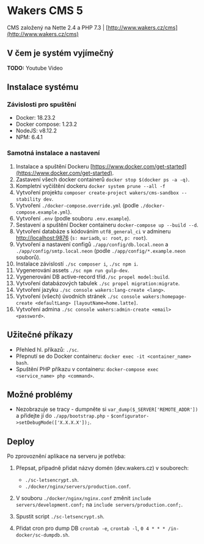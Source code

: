 # Wakers CMS 5

CMS založený na Nette 2.4 a PHP 7.3 | [http://www.wakers.cz/cms](http://www.wakers.cz/cms)

## V čem je systém vyjímečný

**TODO:** Youtube Video

## Instalace systému

### Závislosti pro spuštění
- Docker: 18.23.2
- Docker compose: 1.23.2
- NodeJS: v8.12.2
- NPM: 6.4.1

### Samotná instalace a nastavení
1. Instalace a spuštění Dockeru [https://www.docker.com/get-started](https://www.docker.com/get-started).
1. Zastavení všech docker containerů `docker stop $(docker ps -a -q)`.
1. Kompletní vyčištění dockeru `docker system prune --all -f`
1. Vytvoření projektu `composer create-project wakers/cms-sandbox --stability dev`.
1. Vytvoření `./docker-compose.override.yml` (podle `./docker-compose.example.yml`).
1. Vytvoření `.env` (podle souboru `.env.example`).
1. Sestavení a spuštění Docker containeru `docker-compose up --build --d`.
1. Vytvoření databáze s kódováním `utf8_general_ci` v admineru [http://localhost:9876](http://localhost:9876) (`s: mariadb`, `u: root`, `p: root`).
1. Vytvoření a nastavení configů `./app/config/db.local.neon` a `./app/config/smtp.local.neon` (podle `./app/config/*.example.neon` souborů).
1. Instalace závislostí `./sc composer i`, `./sc npm i`.
1. Vygenerování assets `./sc npm run gulp-dev`.
1. Vygenerování DB active-record tříd`./sc propel model:build`.
1. Vytvoření databázových tabulek `./sc propel migration:migrate`.
1. Vytvoření jazyku `./sc console wakers:lang-create <lang>`.
1. Vytvoření (všech) úvodních stránek `./sc console wakers:homepage-create <defaultLang> [layoutName=home.latte]`.
1. Vytvoření admina `./sc console wakers:admin-create <email> <password>`.

## Užitečné příkazy
- Přehled hl. příkazů: `./sc`.
- Přepnutí se do Docker containeru: `docker exec -it <container_name> bash`.
- Spuštění PHP příkazu v containeru: `docker-compose exec <service_name> php <command>`.

## Možné problémy
- Nezobrazuje se tracy - dumpněte si `var_dump($_SERVER['REMOTE_ADDR'])` a přidejte jí do `./app/bootstrap.php` - `$configurator->setDebugMode(['X.X.X.X']);`.

## Deploy
Po zprovoznění aplikace na serveru je potřeba:

1. Přepsat, případně přidat názvy domén (dev.wakers.cz) v souborech:
    - `./sc-letsencrypt.sh`.
    - `./docker/nginx/servers/production.conf`.
    
2. V souboru `./docker/nginx/nginx.conf` změnit `include servers/development.conf;`  na `include servers/production.conf;`.
3. Spustit script `./sc-letsencrypt.sh`.
4. Přidat cron pro dump DB `crontab -e`, `crontab -l`, `0 4 * * * /in-docker/sc-dumpdb.sh`.